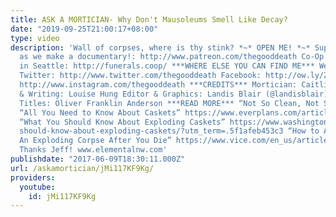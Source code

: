```yaml
---
title: ASK A MORTICIAN- Why Don't Mausoleums Smell Like Decay?
date: "2019-09-25T21:00:17+08:00"
type: video
description: 'Wall of corpses, where is thy stink? *~* OPEN ME! *~* Support our Patreon
  as we make a documentary!: http://www.patreon.com/thegooddeath Co-Op Funeral Home
  in Seattle: http://funerals.coop/ ***WHERE ELSE YOU CAN FIND ME*** Website: http://www.orderofthegooddeath.com
  Twitter: http://www.twitter.com/thegooddeath Facebook: http://ow.ly/Zz8PW Instagram:
  http://www.instagram.com/thegooddeath ***CREDITS*** Mortician: Caitlin Doughty Research
  & Writing: Louise Hung Editor & Graphics: Landis Blair (@landisblair) Flying Kitten
  Titles: Oliver Franklin Anderson ***READ MORE*** “Not So Clean, Not So Dry” http://www.butterfliesandwheels.org/2011/not-so-clean-not-so-dry/
  “All You Need to Know About Caskets” https://www.everplans.com/articles/all-you-need-to-know-about-caskets
  “What You Should Know About Exploding Caskets” https://www.washingtonpost.com/posteverything/wp/2014/08/11/what-you-
  should-know-about-exploding-caskets/?utm_term=.5f1afeb453c3 “How to Avoid Being
  An Exploding Corpse After You Die” https://www.vice.com/en_us/article/how-to-avoid-being-an-exploding-corpse-814
  Thanks Jeff! www.elementalnw.com'
publishdate: "2017-06-09T18:30:11.000Z"
url: /askamortician/jMi117KF9Kg/
providers:
  youtube:
    id: jMi117KF9Kg
---
```

